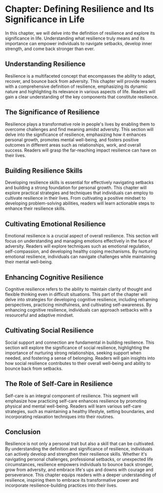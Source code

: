 Chapter: Defining Resilience and Its Significance in Life
=========================================================

In this chapter, we will delve into the definition of resilience and explore its significance in life. Understanding what resilience truly means and its importance can empower individuals to navigate setbacks, develop inner strength, and come back stronger than ever.

**Understanding Resilience**
----------------------------

Resilience is a multifaceted concept that encompasses the ability to adapt, recover, and bounce back from adversity. This chapter will provide readers with a comprehensive definition of resilience, emphasizing its dynamic nature and highlighting its relevance in various aspects of life. Readers will gain a clear understanding of the key components that constitute resilience.

**The Significance of Resilience**
----------------------------------

Resilience plays a transformative role in people's lives by enabling them to overcome challenges and find meaning amidst adversity. This section will delve into the significance of resilience, emphasizing how it enhances personal growth, promotes mental well-being, and fosters positive outcomes in different areas such as relationships, work, and overall success. Readers will grasp the far-reaching impact resilience can have on their lives.

**Building Resilience Skills**
------------------------------

Developing resilience skills is essential for effectively navigating setbacks and building a strong foundation for personal growth. This chapter will explore practical strategies and techniques that individuals can employ to cultivate resilience in their lives. From cultivating a positive mindset to developing problem-solving abilities, readers will learn actionable steps to enhance their resilience skills.

**Cultivating Emotional Resilience**
------------------------------------

Emotional resilience is a crucial aspect of overall resilience. This section will focus on understanding and managing emotions effectively in the face of adversity. Readers will explore techniques such as emotional regulation, self-compassion, and developing healthy coping mechanisms. By nurturing emotional resilience, individuals can navigate challenges while maintaining their mental well-being.

**Enhancing Cognitive Resilience**
----------------------------------

Cognitive resilience refers to the ability to maintain clarity of thought and flexible thinking even in difficult situations. This part of the chapter will delve into strategies for developing cognitive resilience, including reframing perspectives, practicing mindfulness, and cultivating self-awareness. By enhancing cognitive resilience, individuals can approach setbacks with a resourceful and adaptive mindset.

**Cultivating Social Resilience**
---------------------------------

Social support and connection are fundamental in building resilience. This section will explore the significance of social resilience, highlighting the importance of nurturing strong relationships, seeking support when needed, and fostering a sense of belonging. Readers will gain insights into how social resilience contributes to their overall well-being and ability to bounce back from setbacks.

**The Role of Self-Care in Resilience**
---------------------------------------

Self-care is an integral component of resilience. This segment will emphasize how practicing self-care enhances resilience by promoting physical and mental well-being. Readers will learn various self-care strategies, such as maintaining a healthy lifestyle, setting boundaries, and incorporating relaxation techniques into their routines.

**Conclusion**
--------------

Resilience is not only a personal trait but also a skill that can be cultivated. By understanding the definition and significance of resilience, individuals can actively develop and strengthen their resilience skills. Whether it's navigating personal challenges, professional setbacks, or unexpected life circumstances, resilience empowers individuals to bounce back stronger, grow from adversity, and embrace life's ups and downs with courage and perseverance. This chapter equips readers with a deeper understanding of resilience, inspiring them to embrace its transformative power and incorporate resilience-building practices into their lives.
